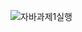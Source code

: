 ![자바과제1실행](https://user-images.githubusercontent.com/36736904/82193378-4696f680-9930-11ea-9b2a-b0fdfa413b9a.jpg)
